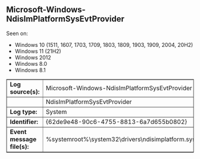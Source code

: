 ## Microsoft-Windows-NdisImPlatformSysEvtProvider

Seen on:
* Windows 10 (1511, 1607, 1703, 1709, 1803, 1809, 1903, 1909, 2004, 20H2)
* Windows 11 (21H2)
* Windows 2012
* Windows 8.0
* Windows 8.1

<table border="1" class="docutils">
  <tbody>
    <tr>
      <td><b>Log source(s):</b></td>
      <td>Microsoft-Windows-NdisImPlatformSysEvtProvider</td>
    </tr>
    <tr>
      <td>&nbsp;</td>
      <td>NdisImPlatformSysEvtProvider</td>
    </tr>
    <tr>
      <td><b>Log type:</b></td>
      <td>System</td>
    </tr>
    <tr>
      <td><b>Identifier:</b></td>
      <td>{62de9e48-90c6-4755-8813-6a7d655b0802}</td>
    </tr>
    <tr>
      <td><b>Event message file(s):</b></td>
      <td>%systemroot%\system32\drivers\ndisimplatform.sys</td>
    </tr>
  </tbody>
</table>

&nbsp;

